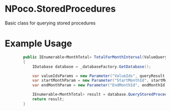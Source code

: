 NPoco.StoredProcedures
======================

Basic class for querying stored procedures



Example Usage
=============

```c#
        public IEnumerable<MonthTotal> TotalForMonthInterval(ValueQueryResult queryResult, int startMonthId, int endMonthId)
        {
            IDatabase database = _databaseFactory.GetDatabase();

            var valueIdsParams = new Parameter("ValueIds", queryResult.GenerateCsv());
            var startMonthParam = new Parameter("StartMonthId", startMonthId);
            var endMonthParam = new Parameter("EndMonthId", endMonthId);

            IEnumerable<MonthTotal> result = database.QueryStoredProcedure<MonthTotal>("[Aggregation].[Total_Months]", valueIdsParams, startMonthParam, endMonthParam);
            return result;
        }
```
